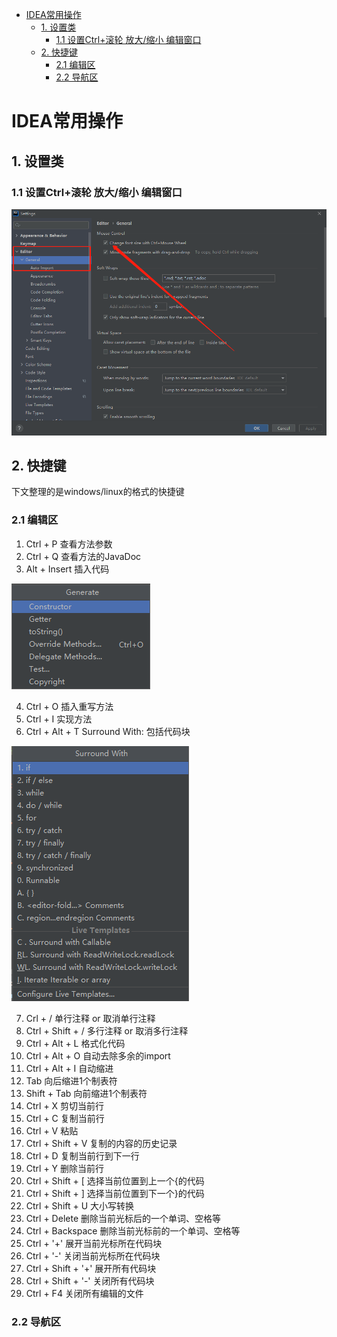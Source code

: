 - [IDEA常用操作](#idea常用操作)
  - [1. 设置类](#1-设置类)
    - [1.1 设置Ctrl+滚轮 放大/缩小 编辑窗口](#11-设置ctrl滚轮-放大缩小-编辑窗口)
  - [2. 快捷键](#2-快捷键)
    - [2.1 编辑区](#21-编辑区)
    - [2.2 导航区](#22-导航区)

# IDEA常用操作

## 1. 设置类

### 1.1 设置Ctrl+滚轮 放大/缩小 编辑窗口

![](./images/ctrl_wheel.png)

## 2. 快捷键

下文整理的是windows/linux的格式的快捷键

### 2.1 编辑区

1. Ctrl + P  查看方法参数
2. Ctrl + Q  查看方法的JavaDoc
3. Alt  + Insert 插入代码

![](./images/ctrl_insert.png)

4. Ctrl + O 插入重写方法
5. Ctrl + I 实现方法
6. Ctrl + Alt + T Surround With: 包括代码块

![](./images/ctrl_alt_t.png)

7. Crl + / 单行注释 or 取消单行注释
8. Ctrl + Shift + / 多行注释 or 取消多行注释
9. Ctrl + Alt + L 格式化代码
10. Ctrl + Alt + O 自动去除多余的import
11. Ctrl + Alt + I 自动缩进
12. Tab 向后缩进1个制表符
13. Shift + Tab 向前缩进1个制表符
14. Ctrl + X 剪切当前行
15. Ctrl + C 复制当前行
16. Ctrl + V 粘贴
17. Ctrl + Shift + V 复制的内容的历史记录
18. Ctrl + D 复制当前行到下一行
19. Ctrl + Y 删除当前行
20. Ctrl + Shift + [ 选择当前位置到上一个{的代码
21. Ctrl + Shift + ] 选择当前位置到下一个}的代码
22. Ctrl + Shift + U 大小写转换
23. Ctrl + Delete 删除当前光标后的一个单词、空格等
24. Ctrl + Backspace 删除当前光标前的一个单词、空格等
25. Ctrl + '+' 展开当前光标所在代码块
26. Ctrl + '-' 关闭当前光标所在代码块
27. Ctrl + Shift + '+'  展开所有代码块
28. Ctrl + Shift + '-'  关闭所有代码块
29. Ctrl + F4 关闭所有编辑的文件

### 2.2 导航区

